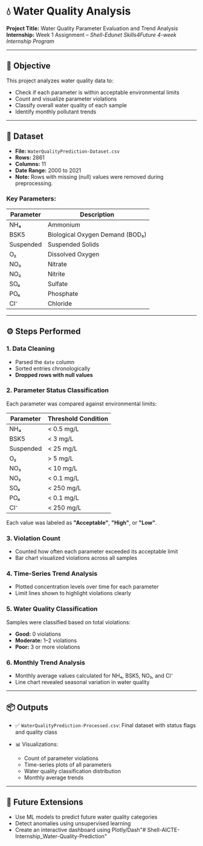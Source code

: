 # 💧 Water Quality Analysis

**Project Title:** Water Quality Parameter Evaluation and Trend Analysis
**Internship:** Week 1 Assignment – *Shell-Edunet Skills4Future 4-week Internship Program*

---

## 📌 Objective

This project analyzes water quality data to:

* Check if each parameter is within acceptable environmental limits
* Count and visualize parameter violations
* Classify overall water quality of each sample
* Identify monthly pollutant trends

---

## 📁 Dataset

* **File:** `WaterQualityPrediction-Dataset.csv`
* **Rows:** 2861
* **Columns:** 11
* **Date Range:** 2000 to 2021
* **Note:** Rows with missing (null) values were removed during preprocessing.

### Key Parameters:

| Parameter | Description                     |
| --------- | ------------------------------- |
| NH₄       | Ammonium                        |
| BSK5      | Biological Oxygen Demand (BOD₅) |
| Suspended | Suspended Solids                |
| O₂        | Dissolved Oxygen                |
| NO₃       | Nitrate                         |
| NO₂       | Nitrite                         |
| SO₄       | Sulfate                         |
| PO₄       | Phosphate                       |
| Cl⁻       | Chloride                        |

---

## ⚙️ Steps Performed

### 1. Data Cleaning

* Parsed the `date` column
* Sorted entries chronologically
* **Dropped rows with null values**

### 2. Parameter Status Classification

Each parameter was compared against environmental limits:

| Parameter | Threshold Condition |
| --------- | ------------------- |
| NH₄       | < 0.5 mg/L          |
| BSK5      | < 3 mg/L            |
| Suspended | < 25 mg/L           |
| O₂        | > 5 mg/L            |
| NO₃       | < 10 mg/L           |
| NO₂       | < 0.1 mg/L          |
| SO₄       | < 250 mg/L          |
| PO₄       | < 0.1 mg/L          |
| Cl⁻       | < 250 mg/L          |

Each value was labeled as **"Acceptable"**, **"High"**, or **"Low"**.

### 3. Violation Count

* Counted how often each parameter exceeded its acceptable limit
* Bar chart visualized violations across all samples

### 4. Time-Series Trend Analysis

* Plotted concentration levels over time for each parameter
* Limit lines shown to highlight violations clearly

### 5. Water Quality Classification

Samples were classified based on total violations:

* **Good:** 0 violations
* **Moderate:** 1–2 violations
* **Poor:** 3 or more violations

### 6. Monthly Trend Analysis

* Monthly average values calculated for NH₄, BSK5, NO₃, and Cl⁻
* Line chart revealed seasonal variation in water quality

---

## 📦 Outputs

* ✅ `WaterQualityPrediction-Processed.csv`: Final dataset with status flags and quality class
* 📊 Visualizations:

  * Count of parameter violations
  * Time-series plots of all parameters
  * Water quality classification distribution
  * Monthly average trends

---

## 🧠 Future Extensions

* Use ML models to predict future water quality categories
* Detect anomalies using unsupervised learning
* Create an interactive dashboard using Plotly/Dash"# Shell-AICTE-Internship_Water-Quality-Prediction" 
